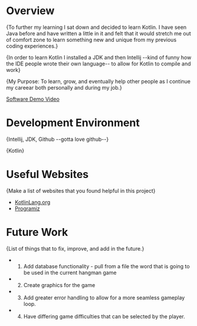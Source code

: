 # Overview

{To further my learning I sat down and decided to learn Kotlin. I have seen Java before and have written a little in it and felt that it would stretch me out of comfort zone to learn something new and unique from my previous coding experiences.}

{In order to learn Kotlin I installed a JDK and then Intellij --kind of funny how the IDE people wrote their own language-- to allow for Kotlin to compile and work}

{My Purpose: To learn, grow, and eventually help other people as I continue my careear both personally and during my job.}



[Software Demo Video](http://youtube.link.goes.here)

# Development Environment

{Intellij, JDK, Github --gotta love github--}

{Kotlin}

# Useful Websites

{Make a list of websites that you found helpful in this project}
* [KotlinLang.org](https://kotlinlang.org/docs/collection-write.html)
* [Programiz](https://www.programiz.com/kotlin-programming/input-output)

# Future Work

{List of things that to fix, improve, and add in the future.}
* 1. Add database functionality - pull from a file the word that is going to be used in the current hangman game
* 2. Create graphics for the game
* 3. Add greater error handling to allow for a more seamless gameplay loop.
* 4. Have differing game difficulties that can be selected by the player.
